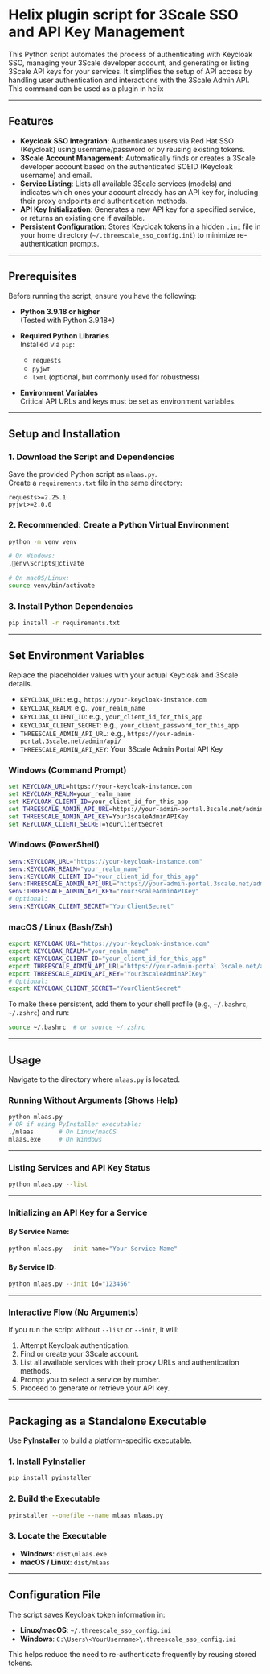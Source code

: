 
# Helix plugin script for 3Scale SSO and API Key Management

This Python script automates the process of authenticating with Keycloak SSO, managing your 3Scale developer account, and generating or listing 3Scale API keys for your services. It simplifies the setup of API access by handling user authentication and interactions with the 3Scale Admin API. This command can be used as a plugin in helix

---

## Features

- **Keycloak SSO Integration**: Authenticates users via Red Hat SSO (Keycloak) using username/password or by reusing existing tokens.
- **3Scale Account Management**: Automatically finds or creates a 3Scale developer account based on the authenticated SOEID (Keycloak username) and email.
- **Service Listing**: Lists all available 3Scale services (models) and indicates which ones your account already has an API key for, including their proxy endpoints and authentication methods.
- **API Key Initialization**: Generates a new API key for a specified service, or returns an existing one if available.
- **Persistent Configuration**: Stores Keycloak tokens in a hidden `.ini` file in your home directory (`~/.threescale_sso_config.ini`) to minimize re-authentication prompts.

---

## Prerequisites

Before running the script, ensure you have the following:

- **Python 3.9.18 or higher**  
  (Tested with Python 3.9.18+)

- **Required Python Libraries**  
  Installed via `pip`:
  - `requests`
  - `pyjwt`
  - `lxml` (optional, but commonly used for robustness)

- **Environment Variables**  
  Critical API URLs and keys must be set as environment variables.

---

## Setup and Installation

### 1. Download the Script and Dependencies

Save the provided Python script as `mlaas.py`.  
Create a `requirements.txt` file in the same directory:

```
requests>=2.25.1  
pyjwt>=2.0.0
```

### 2. Recommended: Create a Python Virtual Environment

```bash
python -m venv venv

# On Windows:
.env\Scriptsctivate

# On macOS/Linux:
source venv/bin/activate
```

### 3. Install Python Dependencies

```bash
pip install -r requirements.txt
```

---

## Set Environment Variables

Replace the placeholder values with your actual Keycloak and 3Scale details.

- `KEYCLOAK_URL`: e.g., `https://your-keycloak-instance.com`
- `KEYCLOAK_REALM`: e.g., `your_realm_name`
- `KEYCLOAK_CLIENT_ID`: e.g., `your_client_id_for_this_app`
- `KEYCLOAK_CLIENT_SECRET`: e.g., `your_client_password_for_this_app`
- `THREESCALE_ADMIN_API_URL`: e.g., `https://your-admin-portal.3scale.net/admin/api/`
- `THREESCALE_ADMIN_API_KEY`: Your 3Scale Admin Portal API Key

### Windows (Command Prompt)

```cmd
set KEYCLOAK_URL=https://your-keycloak-instance.com
set KEYCLOAK_REALM=your_realm_name
set KEYCLOAK_CLIENT_ID=your_client_id_for_this_app
set THREESCALE_ADMIN_API_URL=https://your-admin-portal.3scale.net/admin/api/
set THREESCALE_ADMIN_API_KEY=Your3scaleAdminAPIKey
set KEYCLOAK_CLIENT_SECRET=YourClientSecret
```

### Windows (PowerShell)

```powershell
$env:KEYCLOAK_URL="https://your-keycloak-instance.com"
$env:KEYCLOAK_REALM="your_realm_name"
$env:KEYCLOAK_CLIENT_ID="your_client_id_for_this_app"
$env:THREESCALE_ADMIN_API_URL="https://your-admin-portal.3scale.net/admin/api/"
$env:THREESCALE_ADMIN_API_KEY="Your3scaleAdminAPIKey"
# Optional:
$env:KEYCLOAK_CLIENT_SECRET="YourClientSecret"
```

### macOS / Linux (Bash/Zsh)

```bash
export KEYCLOAK_URL="https://your-keycloak-instance.com"
export KEYCLOAK_REALM="your_realm_name"
export KEYCLOAK_CLIENT_ID="your_client_id_for_this_app"
export THREESCALE_ADMIN_API_URL="https://your-admin-portal.3scale.net/admin/api/"
export THREESCALE_ADMIN_API_KEY="Your3scaleAdminAPIKey"
# Optional:
export KEYCLOAK_CLIENT_SECRET="YourClientSecret"
```

To make these persistent, add them to your shell profile (e.g., `~/.bashrc`, `~/.zshrc`) and run:

```bash
source ~/.bashrc  # or source ~/.zshrc
```

---

## Usage

Navigate to the directory where `mlaas.py` is located.

### Running Without Arguments (Shows Help)

```bash
python mlaas.py
# OR if using PyInstaller executable:
./mlaas       # On Linux/macOS
mlaas.exe     # On Windows
```

---

### Listing Services and API Key Status

```bash
python mlaas.py --list
```

---

### Initializing an API Key for a Service

#### By Service Name:

```bash
python mlaas.py --init name="Your Service Name"
```

#### By Service ID:

```bash
python mlaas.py --init id="123456"
```

---

### Interactive Flow (No Arguments)

If you run the script without `--list` or `--init`, it will:

1. Attempt Keycloak authentication.
2. Find or create your 3Scale account.
3. List all available services with their proxy URLs and authentication methods.
4. Prompt you to select a service by number.
5. Proceed to generate or retrieve your API key.

---

## Packaging as a Standalone Executable

Use **PyInstaller** to build a platform-specific executable.

### 1. Install PyInstaller

```bash
pip install pyinstaller
```

### 2. Build the Executable

```bash
pyinstaller --onefile --name mlaas mlaas.py
```

### 3. Locate the Executable

- **Windows**: `dist\mlaas.exe`
- **macOS / Linux**: `dist/mlaas`

---

## Configuration File

The script saves Keycloak token information in:

- **Linux/macOS**: `~/.threescale_sso_config.ini`
- **Windows**: `C:\Users\<YourUsername>\.threescale_sso_config.ini`

This helps reduce the need to re-authenticate frequently by reusing stored tokens.
